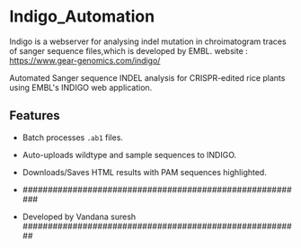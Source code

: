 # Indigo_Automation
Indigo is a webserver for analysing indel mutation in chroimatogram traces of sanger sequence files,which is developed by EMBL. 
website : https://www.gear-genomics.com/indigo/

Automated Sanger sequence INDEL analysis for CRISPR-edited rice plants using EMBL's INDIGO web application.

## Features  
- Batch processes `.ab1` files.  
- Auto-uploads wildtype and sample sequences to INDIGO.  
- Downloads/Saves HTML results with PAM sequences highlighted.

- #########################################################
-  Developed by Vandana suresh
  ########################################################
